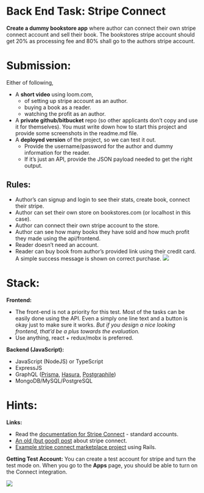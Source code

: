 # Back End Task: Stripe Connect

**Create a dummy bookstore app** where author can connect their own stripe connect account and sell their book. The bookstores stripe account should get 20% as processing fee and 80% shall go to the authors stripe account.

# Submission:

Either of following,

- A **short video** using loom.com, 
    - of setting up stripe account as an author.
    - buying a book as a reader.
    - watching the profit as an author.
- A **private github/bitbucket** repo (so other applicants don’t copy and use it for themselves). You must write down how to start this project and provide some screenshots in the readme.md file.
- A **deployed version** of the project, so we can test it out. 
    - Provide the username/password for the author and dummy information for the reader.
    - If it’s just an API, provide the JSON payload needed to get the right output.

## Rules:
- Author’s can signup and login to see their stats, create book, connect their stripe.
- Author can set their own store on bookstores.com (or localhost in this case).
- Author can connect their own stripe account to the store.
- Author can see how many books they have sold and how much profit they made using the api/frontend.
- Reader doesn’t need an account. 
- Reader can buy book from author’s provided link using their credit card. A simple success message is shown on correct purchase.
![](https://paper-attachments.dropbox.com/s_C32F9B0204AA5D8CC4851FA70F213E0A7724B40269D514087AD7C2CD5A4672ED_1575102079955_image.png)

# Stack:

**Frontend:** 

- The front-end is not a priority for this test. Most of the tasks can be easily done using the API. Even a simply one line text and a button is okay just to make sure it works. *But if you design a nice looking frontend, that’d be a plus towards the evaluation.*
- Use anything, react + redux/mobx is preferred.

**Backend (JavaScript):**

- JavaScript (NodeJS) or TypeScript
- ExpressJS
- GraphQL ([Prisma](https://www.prisma.io/), [Hasura](https://hasura.io/), [Postgraphile](https://www.graphile.org/postgraphile/))
- MongoDB/MySQL/PostgreSQL
# Hints:

**Links:**

- Read the [documentation for Stripe Connect](https://stripe.com/docs/connect/standard-accounts) - standard accounts.
- [An old (but good) post](https://adamjstevenson.com/stripe/2017/10/20/building-a-marketplace-using-stripe-connect-examples.html) about stripe connect.
- [Example stripe connect marketplace project](https://stripe-marketplace-demo.herokuapp.com/) using Rails.

**Getting Test Account:**
You can create a test account for stripe and turn the test mode on. When you go to the **Apps** page, you should be able to turn on the Connect integration.

![](https://paper-attachments.dropbox.com/s_C32F9B0204AA5D8CC4851FA70F213E0A7724B40269D514087AD7C2CD5A4672ED_1575101258594_image.png)
